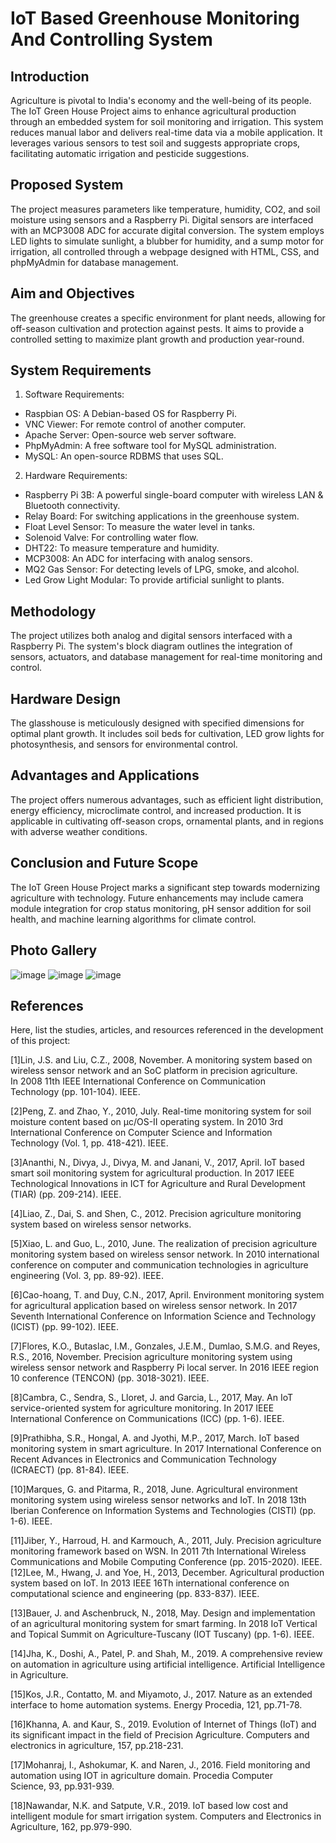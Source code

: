 # IoT Based Greenhouse Monitoring And Controlling System

## Introduction
Agriculture is pivotal to India's economy and the well-being of its people. The IoT Green House Project aims to enhance agricultural production through an embedded system for soil monitoring and irrigation. This system reduces manual labor and delivers real-time data via a mobile application. It leverages various sensors to test soil and suggests appropriate crops, facilitating automatic irrigation and pesticide suggestions.

## Proposed System
The project measures parameters like temperature, humidity, CO2, and soil moisture using sensors and a Raspberry Pi. Digital sensors are interfaced with an MCP3008 ADC for accurate digital conversion. The system employs LED lights to simulate sunlight, a blubber for humidity, and a sump motor for irrigation, all controlled through a webpage designed with HTML, CSS, and phpMyAdmin for database management.

## Aim and Objectives
The greenhouse creates a specific environment for plant needs, allowing for off-season cultivation and protection against pests. It aims to provide a controlled setting to maximize plant growth and production year-round.

## System Requirements
1. Software Requirements:
- Raspbian OS: A Debian-based OS for Raspberry Pi.
- VNC Viewer: For remote control of another computer.
- Apache Server: Open-source web server software.
- PhpMyAdmin: A free software tool for MySQL administration.
- MySQL: An open-source RDBMS that uses SQL.

2. Hardware Requirements:
- Raspberry Pi 3B: A powerful single-board computer with wireless LAN & Bluetooth connectivity.
- Relay Board: For switching applications in the greenhouse system.
- Float Level Sensor: To measure the water level in tanks.
- Solenoid Valve: For controlling water flow.
- DHT22: To measure temperature and humidity.
- MCP3008: An ADC for interfacing with analog sensors.
- MQ2 Gas Sensor: For detecting levels of LPG, smoke, and alcohol.
- Led Grow Light Modular: To provide artificial sunlight to plants.

## Methodology
The project utilizes both analog and digital sensors interfaced with a Raspberry Pi. The system's block diagram outlines the integration of sensors, actuators, and database management for real-time monitoring and control.

## Hardware Design
The glasshouse is meticulously designed with specified dimensions for optimal plant growth. It includes soil beds for cultivation, LED grow lights for photosynthesis, and sensors for environmental control.

## Advantages and Applications
The project offers numerous advantages, such as efficient light distribution, energy efficiency, microclimate control, and increased production. It is applicable in cultivating off-season crops, ornamental plants, and in regions with adverse weather conditions.

## Conclusion and Future Scope
The IoT Green House Project marks a significant step towards modernizing agriculture with technology. Future enhancements may include camera module integration for crop status monitoring, pH sensor addition for soil health, and machine learning algorithms for climate control.

## Photo Gallery
![image](https://github.com/Debasnan10/IOT-Based-Greenhouse-System/assets/48676817/b2814dbf-5075-4fd4-aa5f-f324abc5579d)
![image](https://github.com/Debasnan10/IOT-Based-Greenhouse-System/assets/48676817/2093fd8c-d909-4eb7-b9f5-90a65c46670c)
![image](https://github.com/Debasnan10/IOT-Based-Greenhouse-System/assets/48676817/a38f4ae5-45e7-49b9-b808-8d2d964e9864)


## References
Here, list the studies, articles, and resources referenced in the development of this project:

[1]Lin, J.S. and Liu, C.Z., 2008, November. A monitoring system based on wireless sensor network and an SoC platform in precision agriculture. In 2008 11th IEEE International Conference on Communication Technology (pp. 101-104). IEEE.

[2]Peng, Z. and Zhao, Y., 2010, July. Real-time monitoring system for soil moisture content based on μc/OS-II operating system. In 2010 3rd International Conference on Computer Science and Information Technology (Vol. 1, pp. 418-421). IEEE.

[3]Ananthi, N., Divya, J., Divya, M. and Janani, V., 2017, April. IoT based smart soil monitoring system for agricultural production. In 2017 IEEE Technological Innovations in ICT for Agriculture and Rural Development (TIAR) (pp. 209-214). IEEE.

[4]Liao, Z., Dai, S. and Shen, C., 2012. Precision agriculture monitoring system based on wireless sensor networks.

[5]Xiao, L. and Guo, L., 2010, June. The realization of precision agriculture monitoring system based on wireless sensor network. In 2010 international conference on computer and communication technologies in agriculture engineering (Vol. 3, pp. 89-92). IEEE.

[6]Cao-hoang, T. and Duy, C.N., 2017, April. Environment monitoring system for agricultural application based on wireless sensor network. In 2017 Seventh International Conference on Information Science and Technology (ICIST) (pp. 99-102). IEEE.

[7]Flores, K.O., Butaslac, I.M., Gonzales, J.E.M., Dumlao, S.M.G. and Reyes, R.S., 2016, November. Precision agriculture monitoring system using wireless sensor network and Raspberry Pi local server. In 2016 IEEE region 10 conference (TENCON) (pp. 3018-3021). IEEE.

[8]Cambra, C., Sendra, S., Lloret, J. and Garcia, L., 2017, May. An IoT service-oriented system for agriculture monitoring. In 2017 IEEE International Conference on Communications (ICC) (pp. 1-6). IEEE.

[9]Prathibha, S.R., Hongal, A. and Jyothi, M.P., 2017, March. IoT based monitoring system in smart agriculture. In 2017 International Conference on Recent Advances in Electronics and Communication Technology (ICRAECT) (pp. 81-84). IEEE.

[10]Marques, G. and Pitarma, R., 2018, June. Agricultural environment monitoring system using wireless sensor networks and IoT. In 2018 13th Iberian Conference on Information Systems and Technologies (CISTI) (pp. 1-6). IEEE.

[11]Jiber, Y., Harroud, H. and Karmouch, A., 2011, July. Precision agriculture monitoring framework based on WSN. In 2011 7th International Wireless Communications and Mobile Computing Conference (pp. 2015-2020). IEEE.
[12]Lee, M., Hwang, J. and Yoe, H., 2013, December. Agricultural production system based on IoT. In 2013 IEEE 16Th international conference on computational science and engineering (pp. 833-837). IEEE.

[13]Bauer, J. and Aschenbruck, N., 2018, May. Design and implementation of an agricultural monitoring system for smart farming. In 2018 IoT Vertical and Topical Summit on Agriculture-Tuscany (IOT Tuscany) (pp. 1-6). IEEE.

[14]Jha, K., Doshi, A., Patel, P. and Shah, M., 2019. A comprehensive review on automation in agriculture using artificial intelligence. Artificial Intelligence in Agriculture.

[15]Kos, J.R., Contatto, M. and Miyamoto, J., 2017. Nature as an extended interface to home automation systems. Energy Procedia, 121, pp.71-78.

[16]Khanna, A. and Kaur, S., 2019. Evolution of Internet of Things (IoT) and its significant impact in the field of Precision Agriculture. Computers and electronics in agriculture, 157, pp.218-231.

[17]Mohanraj, I., Ashokumar, K. and Naren, J., 2016. Field monitoring and automation using IOT in agriculture domain. Procedia Computer Science, 93, pp.931-939.

[18]Nawandar, N.K. and Satpute, V.R., 2019. IoT based low cost and intelligent module for smart irrigation system. Computers and Electronics in Agriculture, 162, pp.979-990.

